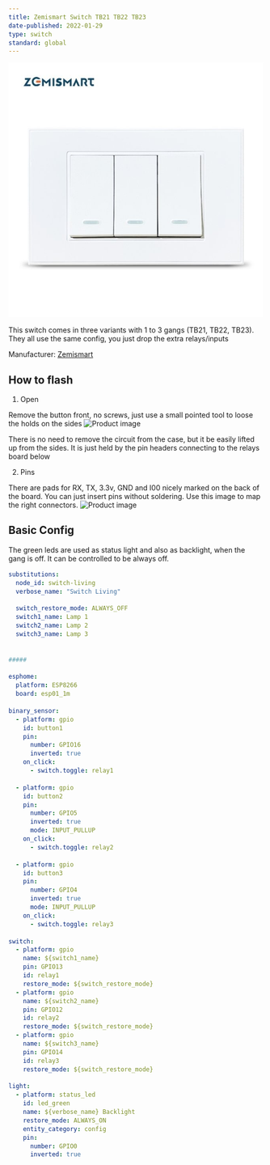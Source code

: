 ```yaml
---
title: Zemismart Switch TB21 TB22 TB23
date-published: 2022-01-29
type: switch
standard: global
---
```


![Product image](zemismart-tb23.jpg "Product Image")


This switch comes in three variants with 1 to 3 gangs (TB21, TB22, TB23).
They all use the same config, you just drop the extra relays/inputs

Manufacturer: [Zemismart](https://www.zemismart.com/products/zemismart-tb21-smart-wifi-luxury-wall-light-switch-1-2-3-gangs-compatible-with-smart-life-app-alexa-google-home-voice-control)

## How to flash

1. Open

  Remove the button front, no screws, just use a small pointed tool to loose the holds on the sides
  ![Product image](board-front.jpg "Board Front")

  There is no need to remove the circuit from the case, but it be easily lifted up from the sides. It is just held by the pin headers connecting to the relays board below


2. Pins

  There are pads for RX, TX, 3.3v, GND and I00 nicely marked on the back of the board. You can just insert pins without soldering.
  Use this image to map the right connectors.
  ![Product image](board-back.jpg "Board Back")


## Basic Config

The green leds are used as status light and also as backlight, when the gang is off.
It can be controlled to be always off.

```yaml
substitutions:
  node_id: switch-living
  verbose_name: "Switch Living"

  switch_restore_mode: ALWAYS_OFF
  switch1_name: Lamp 1
  switch2_name: Lamp 2
  switch3_name: Lamp 3


#####

esphome:
  platform: ESP8266
  board: esp01_1m

binary_sensor:
  - platform: gpio
    id: button1
    pin:
      number: GPIO16
      inverted: true
    on_click:
      - switch.toggle: relay1

  - platform: gpio
    id: button2
    pin:
      number: GPIO5
      inverted: true
      mode: INPUT_PULLUP
    on_click:
      - switch.toggle: relay2

  - platform: gpio
    id: button3
    pin:
      number: GPIO4
      inverted: true
      mode: INPUT_PULLUP
    on_click:
      - switch.toggle: relay3

switch:
  - platform: gpio
    name: ${switch1_name}
    pin: GPIO13
    id: relay1
    restore_mode: ${switch_restore_mode}
  - platform: gpio
    name: ${switch2_name}
    pin: GPIO12
    id: relay2
    restore_mode: ${switch_restore_mode}
  - platform: gpio
    name: ${switch3_name}
    pin: GPIO14
    id: relay3
    restore_mode: ${switch_restore_mode}

light:
  - platform: status_led
    id: led_green
    name: ${verbose_name} Backlight
    restore_mode: ALWAYS_ON
    entity_category: config
    pin:
      number: GPIO0
      inverted: true


```
